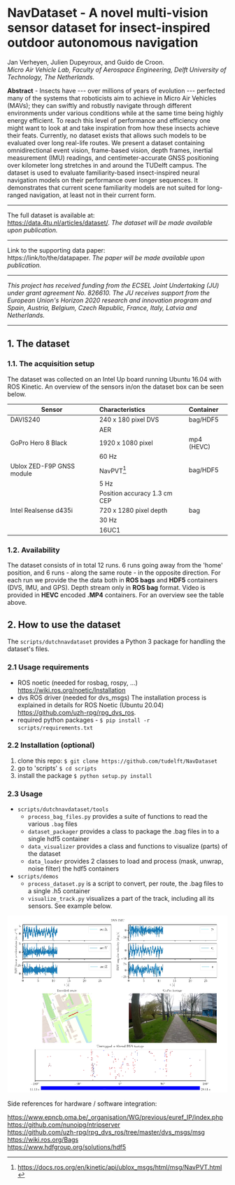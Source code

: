 # NavDataset - A novel multi-vision sensor dataset for insect-inspired outdoor autonomous navigation

Jan Verheyen, Julien Dupeyroux, and Guido de Croon. <br/>*Micro Air Vehicle Lab, Faculty of Aerospace Engineering,  Delft  University  of  Technology,  The  Netherlands.*

**Abstract** - Insects have --- over millions of years of evolution --- perfected many of the systems that roboticists aim to achieve in Micro Air Vehicles (MAVs); they can swiftly and robustly navigate through different environments under various conditions while at the same time being highly energy efficient. To reach this level of performance and efficiency one might want to look at and take inspiration from how these insects achieve their feats. Currently, no dataset exists that allows such models to be evaluated over long real-life routes. We present a dataset containing omnidirectional event vision, frame-based vision, depth frames, inertial measurement (IMU) readings, and centimeter-accurate GNSS positioning over kilometer long stretches in and around the TUDelft campus. The dataset is used to evaluate familiarity-based insect-inspired neural navigation models on their performance over longer sequences. It demonstrates that current scene familiarity models are not suited for long-ranged navigation, at least not in their current form.

---

The full dataset is available at: <br/>https://data.4tu.nl/articles/dataset/. _The dataset will be made available upon publication._

---

Link to the supporting data paper: <br/>https://link/to/the/datapaper. _The paper will be made available upon publication._

---

*This project has received funding from the ECSEL Joint Undertaking (JU) under grant agreement No. 826610. The JU receives support from the European Union's Horizon 2020 research and innovation program and Spain, Austria, Belgium, Czech Republic, France, Italy, Latvia and Netherlands.*

---

## 1. The dataset

### 1.1. The acquisition setup

The dataset was collected on an Intel Up board running Ubuntu 16.04 with ROS Kinetic. An overview of the sensors in/on the dataset box can be seen below.

|Sensor                    | Characteristics                | Container|
|------------------------- | :---------------                | :---------|
|DAVIS240                  | 240 x 180 pixel DVS            | bag/HDF5|
|                          | AER                            |
|GoPro Hero 8 Black        | 1920 x 1080 pixel              | mp4 (HEVC)|
|                          | 60 Hz                          |
|Ublox ZED-F9P GNSS module | NavPVT[^1]                         | bag/HDF5|
|                          |5 Hz                            |
|                          | Position accuracy 1.3 cm CEP   |
|Intel Realsense d435i     | 720 x 1280 pixel depth         |  bag     |
|                          | 30 Hz                          |
|                          | 16UC1                          |

[^1]: <https://docs.ros.org/en/kinetic/api/ublox_msgs/html/msg/NavPVT.html>

### 1.2. Availability

The dataset consists of in total 12 runs. 6 runs going away from the 'home' position, and 6 runs - along the same route - in the opposite direction. For each run we provide the the data both in **ROS bags** and **HDF5** containers (DVS, IMU, and GPS). Depth stream only in **ROS bag** format. Video is provided in **HEVC** encoded **.MP4** containers. For an overview see the table above.

## 2. How to use the dataset

The `scripts/dutchnavdataset` provides a Python 3 package for handling the dataset's files.

### 2.1 Usage requirements

- ROS noetic (needed for rosbag, rospy, ...) <https://wiki.ros.org/noetic/Installation>
- dvs ROS driver (needed for dvs_msgs) The installation process is explained in details for ROS Noetic (Ubuntu 20.04) <https://github.com/uzh-rpg/rpg_dvs_ros>.
- required python packages - `$ pip install -r scripts/requirements.txt`

### 2.2 Installation (optional)

1. clone this repo: `$ git clone https://github.com/tudelft/NavDataset`
2. go to 'scripts' `$ cd scripts`
3. install the package `$ python setup.py install`

### 2.3 Usage

- `scripts/dutchnavdataset/tools`
  - `process_bag_files.py` provides a suite of functions to read the various `.bag` files
  - `dataset_packager` provides a class to package the .bag files in to a single hdf5 container
  - `data_visualizer` provides a class and functions to visualize (parts) of the dataset
  - `data_loader` provides 2 classes to load and process (mask, unwrap, noise filter) the hdf5 containers
- `scripts/demos`
  - `process_dataset.py` is a script to convert, per route, the .bag files to a single .h5 container
  - `visualize_track.py` visualizes a part of the track, including all its sensors. See example below.

<img src="./dataset_mosaic.png" alt="Map" width="1000" />



Side references for hardware / software integration:

https://www.epncb.oma.be/_organisation/WG/previous/euref_IP/index.php<br>
https://github.com/nunojpg/ntripserver<br>
https://github.com/uzh-rpg/rpg_dvs_ros/tree/master/dvs_msgs/msg<br>
https://wiki.ros.org/Bags<br>
https://www.hdfgroup.org/solutions/hdf5<br>

